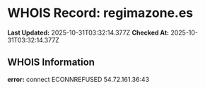 # WHOIS Record: regimazone.es

**Last Updated:** 2025-10-31T03:32:14.377Z
**Checked At:** 2025-10-31T03:32:14.377Z

## WHOIS Information

**error:** connect ECONNREFUSED 54.72.161.36:43

